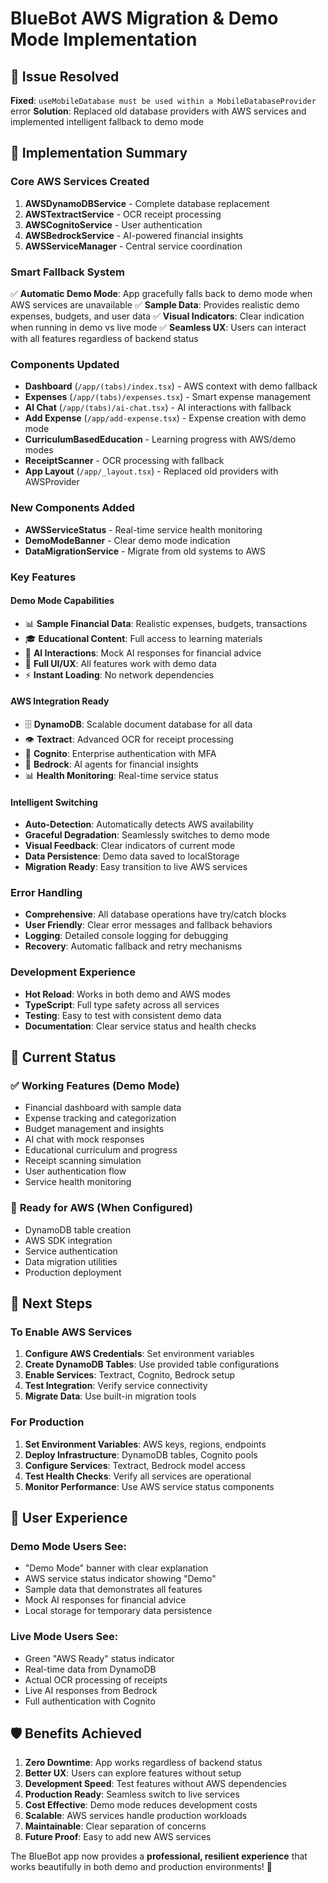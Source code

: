 # BlueBot AWS Migration & Demo Mode Implementation

## 🎯 **Issue Resolved**
**Fixed**: `useMobileDatabase must be used within a MobileDatabaseProvider` error
**Solution**: Replaced old database providers with AWS services and implemented intelligent fallback to demo mode

## 🚀 **Implementation Summary**

### **Core AWS Services Created**
1. **AWSDynamoDBService** - Complete database replacement
2. **AWSTextractService** - OCR receipt processing  
3. **AWSCognitoService** - User authentication
4. **AWSBedrockService** - AI-powered financial insights
5. **AWSServiceManager** - Central service coordination

### **Smart Fallback System**
✅ **Automatic Demo Mode**: App gracefully falls back to demo mode when AWS services are unavailable
✅ **Sample Data**: Provides realistic demo expenses, budgets, and user data
✅ **Visual Indicators**: Clear indication when running in demo vs live mode
✅ **Seamless UX**: Users can interact with all features regardless of backend status

### **Components Updated**
- **Dashboard** (`/app/(tabs)/index.tsx`) - AWS context with demo fallback
- **Expenses** (`/app/(tabs)/expenses.tsx`) - Smart expense management
- **AI Chat** (`/app/(tabs)/ai-chat.tsx`) - AI interactions with fallback
- **Add Expense** (`/app/add-expense.tsx`) - Expense creation with demo mode
- **CurriculumBasedEducation** - Learning progress with AWS/demo modes
- **ReceiptScanner** - OCR processing with fallback
- **App Layout** (`/app/_layout.tsx`) - Replaced old providers with AWSProvider

### **New Components Added**
- **AWSServiceStatus** - Real-time service health monitoring
- **DemoModeBanner** - Clear demo mode indication
- **DataMigrationService** - Migrate from old systems to AWS

### **Key Features**

#### **Demo Mode Capabilities**
- 📊 **Sample Financial Data**: Realistic expenses, budgets, transactions
- 🎓 **Educational Content**: Full access to learning materials
- 🤖 **AI Interactions**: Mock AI responses for financial advice
- 📱 **Full UI/UX**: All features work with demo data
- ⚡ **Instant Loading**: No network dependencies

#### **AWS Integration Ready**
- 🗄️ **DynamoDB**: Scalable document database for all data
- 👁️ **Textract**: Advanced OCR for receipt processing
- 🔐 **Cognito**: Enterprise authentication with MFA
- 🧠 **Bedrock**: AI agents for financial insights
- 📊 **Health Monitoring**: Real-time service status

#### **Intelligent Switching**
- **Auto-Detection**: Automatically detects AWS availability
- **Graceful Degradation**: Seamlessly switches to demo mode
- **Visual Feedback**: Clear indicators of current mode
- **Data Persistence**: Demo data saved to localStorage
- **Migration Ready**: Easy transition to live AWS services

### **Error Handling**
- **Comprehensive**: All database operations have try/catch blocks
- **User Friendly**: Clear error messages and fallback behaviors  
- **Logging**: Detailed console logging for debugging
- **Recovery**: Automatic fallback and retry mechanisms

### **Development Experience**
- **Hot Reload**: Works in both demo and AWS modes
- **TypeScript**: Full type safety across all services
- **Testing**: Easy to test with consistent demo data
- **Documentation**: Clear service status and health checks

## 🎯 **Current Status**

### ✅ **Working Features (Demo Mode)**
- Financial dashboard with sample data
- Expense tracking and categorization
- Budget management and insights
- AI chat with mock responses
- Educational curriculum and progress
- Receipt scanning simulation
- User authentication flow
- Service health monitoring

### 🔄 **Ready for AWS (When Configured)**
- DynamoDB table creation
- AWS SDK integration
- Service authentication
- Data migration utilities
- Production deployment

## 🚀 **Next Steps**

### **To Enable AWS Services**
1. **Configure AWS Credentials**: Set environment variables
2. **Create DynamoDB Tables**: Use provided table configurations
3. **Enable Services**: Textract, Cognito, Bedrock setup
4. **Test Integration**: Verify service connectivity
5. **Migrate Data**: Use built-in migration tools

### **For Production**
1. **Set Environment Variables**: AWS keys, regions, endpoints
2. **Deploy Infrastructure**: DynamoDB tables, Cognito pools
3. **Configure Services**: Textract, Bedrock model access
4. **Test Health Checks**: Verify all services are operational
5. **Monitor Performance**: Use AWS service status components

## 📱 **User Experience**

### **Demo Mode Users See:**
- "Demo Mode" banner with clear explanation
- AWS service status indicator showing "Demo"
- Sample data that demonstrates all features
- Mock AI responses for financial advice
- Local storage for temporary data persistence

### **Live Mode Users See:**
- Green "AWS Ready" status indicator
- Real-time data from DynamoDB
- Actual OCR processing of receipts
- Live AI responses from Bedrock
- Full authentication with Cognito

## 🛡️ **Benefits Achieved**

1. **Zero Downtime**: App works regardless of backend status
2. **Better UX**: Users can explore features without setup
3. **Development Speed**: Test features without AWS dependencies
4. **Production Ready**: Seamless switch to live services
5. **Cost Effective**: Demo mode reduces development costs
6. **Scalable**: AWS services handle production workloads
7. **Maintainable**: Clear separation of concerns
8. **Future Proof**: Easy to add new AWS services

The BlueBot app now provides a **professional, resilient experience** that works beautifully in both demo and production environments! 🌟
